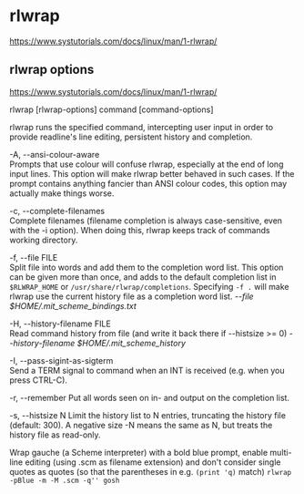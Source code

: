# rlwraphttps://www.systutorials.com/docs/linux/man/1-rlwrap/## rlwrap optionshttps://www.systutorials.com/docs/linux/man/1-rlwrap/rlwrap [rlwrap-options] command [command-options]rlwrap runs the specified command, intercepting user input in order to provide readline's line editing, persistent history and completion.-A, --ansi-colour-aware       Prompts that use colour will confuse rlwrap, especially at the end of long input lines. This option will make rlwrap better behaved in such cases. If the prompt contains anything fancier than ANSI colour codes, this option may actually make things worse.-c, --complete-filenames      Complete filenames (filename completion is always case-sensitive, even with the -i option). When doing this, rlwrap keeps track of commands working directory.-f, --file FILE     Split file into words and add them to the completion word list. This option can be given more than once, and adds to the default completion list in `$RLWRAP_HOME` or `/usr/share/rlwrap/completions`. Specifying `-f .` will make rlwrap use the current history file as a completion word list.  *--file $HOME/.mit_scheme_bindings.txt*-H, --history-filename FILE      Read command history from file (and write it back there if --histsize >= 0)  *--history-filename $HOME/.mit_scheme_history*-I, --pass-sigint-as-sigterm      Send a TERM signal to command when an INT is received (e.g. when you press CTRL-C).-r, --remember  Put all words seen on in- and output on the completion list.-s, --histsize NLimit the history list to N entries, truncating the history file (default: 300). A negative size -N means the same as N, but treats the history file as read-only.Wrap gauche (a Scheme interpreter) with a bold blue prompt, enable multi-line editing (using .scm as filename extension) and don't consider single quotes as quotes (so that the parentheses in e.g. `(print 'q)` match)`rlwrap -pBlue -m -M .scm -q'' gosh`